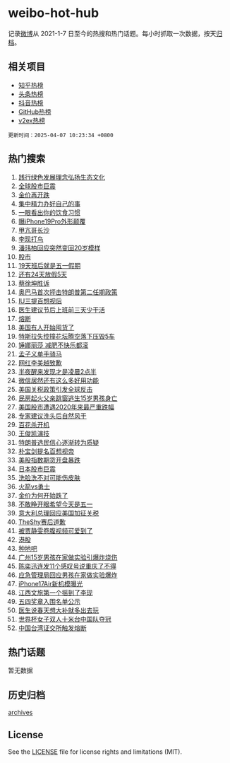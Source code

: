 # weibo-hot-hub

记录[微博](https://www.weibo.com)从 2021-1-7 日至今的热搜和热门话题。每小时抓取一次数据，按天[归档](archives)。

## 相关项目

- [知乎热榜](https://github.com/lonnyzhang423/zhihu-hot-hub)
- [头条热榜](https://github.com/lonnyzhang423/toutiao-hot-hub)
- [抖音热榜](https://github.com/lonnyzhang423/douyin-hot-hub)
- [GitHub热榜](https://github.com/lonnyzhang423/github-hot-hub)
- [v2ex热榜](https://github.com/lonnyzhang423/v2ex-hot-hub)


`更新时间：2025-04-07 10:23:34 +0800`

## 热门搜索

1. [践行绿色发展理念弘扬生态文化](https://m.weibo.cn/search?containerid=100103type%3D1%26t%3D10%26q%3D%23%E8%B7%B5%E8%A1%8C%E7%BB%BF%E8%89%B2%E5%8F%91%E5%B1%95%E7%90%86%E5%BF%B5%E5%BC%98%E6%89%AC%E7%94%9F%E6%80%81%E6%96%87%E5%8C%96%23&stream_entry_id=51&isnewpage=1&extparam=seat%3D1%26pos%3D0%26stream_entry_id%3D51%26cate%3D10103%26dgr%3D0%26c_type%3D51%26filter_type%3Drealtimehot%26q%3D%2523%25E8%25B7%25B5%25E8%25A1%258C%25E7%25BB%25BF%25E8%2589%25B2%25E5%258F%2591%25E5%25B1%2595%25E7%2590%2586%25E5%25BF%25B5%25E5%25BC%2598%25E6%2589%25AC%25E7%2594%259F%25E6%2580%2581%25E6%2596%2587%25E5%258C%2596%2523%26display_time%3D1743992613%26pre_seqid%3D174399261364402474545151)
1. [全球股市巨震](https://m.weibo.cn/search?containerid=100103type%3D1%26t%3D10%26q%3D%23%E5%85%A8%E7%90%83%E8%82%A1%E5%B8%82%E5%B7%A8%E9%9C%87%23&stream_entry_id=31&isnewpage=1&extparam=seat%3D1%26c_type%3D31%26lcate%3D5001%26cate%3D5001%26q%3D%2523%25E5%2585%25A8%25E7%2590%2583%25E8%2582%25A1%25E5%25B8%2582%25E5%25B7%25A8%25E9%259C%2587%2523%26pos%3D0%26realpos%3D1%26flag%3D4%26band_rank%3D1%26stream_entry_id%3D31%26filter_type%3Drealtimehot%26dgr%3D0%26display_time%3D1743992613%26pre_seqid%3D174399261364402474545151)
1. [金价再开跌](https://m.weibo.cn/search?containerid=100103type%3D1%26t%3D10%26q%3D%23%E9%87%91%E4%BB%B7%E5%86%8D%E5%BC%80%E8%B7%8C%23&stream_entry_id=31&isnewpage=1&extparam=seat%3D1%26c_type%3D31%26lcate%3D5001%26cate%3D5001%26q%3D%2523%25E9%2587%2591%25E4%25BB%25B7%25E5%2586%258D%25E5%25BC%2580%25E8%25B7%258C%2523%26pos%3D1%26realpos%3D2%26flag%3D2%26band_rank%3D2%26stream_entry_id%3D31%26filter_type%3Drealtimehot%26dgr%3D0%26display_time%3D1743992613%26pre_seqid%3D174399261364402474545151)
1. [集中精力办好自己的事](https://m.weibo.cn/search?containerid=100103type%3D1%26t%3D10%26q%3D%23%E9%9B%86%E4%B8%AD%E7%B2%BE%E5%8A%9B%E5%8A%9E%E5%A5%BD%E8%87%AA%E5%B7%B1%E7%9A%84%E4%BA%8B%23&stream_entry_id=31&isnewpage=1&extparam=seat%3D1%26c_type%3D31%26lcate%3D5001%26cate%3D5001%26q%3D%2523%25E9%259B%2586%25E4%25B8%25AD%25E7%25B2%25BE%25E5%258A%259B%25E5%258A%259E%25E5%25A5%25BD%25E8%2587%25AA%25E5%25B7%25B1%25E7%259A%2584%25E4%25BA%258B%2523%26pos%3D2%26realpos%3D3%26flag%3D0%26band_rank%3D3%26stream_entry_id%3D31%26filter_type%3Drealtimehot%26dgr%3D0%26display_time%3D1743992613%26pre_seqid%3D174399261364402474545151)
1. [一眼看出你的饮食习惯](https://m.weibo.cn/search?containerid=100103type%3D1%26t%3D10%26q%3D%23%E4%B8%80%E7%9C%BC%E7%9C%8B%E5%87%BA%E4%BD%A0%E7%9A%84%E9%A5%AE%E9%A3%9F%E4%B9%A0%E6%83%AF%23&stream_entry_id=31&isnewpage=1&extparam=seat%3D1%26c_type%3D31%26lcate%3D5001%26cate%3D5001%26q%3D%2523%25E4%25B8%2580%25E7%259C%25BC%25E7%259C%258B%25E5%2587%25BA%25E4%25BD%25A0%25E7%259A%2584%25E9%25A5%25AE%25E9%25A3%259F%25E4%25B9%25A0%25E6%2583%25AF%2523%26pos%3D3%26dgr%3D0%26adid%3D282000%26stream_entry_id%3D31%26topic_ad%3D1%26is_ad_pos%3D1%26filter_type%3Drealtimehot%26band_rank%3D4%26display_time%3D1743992613%26pre_seqid%3D174399261364402474545151)
1. [曝iPhone19Pro外形颠覆](https://m.weibo.cn/search?containerid=100103type%3D1%26t%3D10%26q%3D%23%E6%9B%9DiPhone19Pro%E5%A4%96%E5%BD%A2%E9%A2%A0%E8%A6%86%23&stream_entry_id=31&isnewpage=1&extparam=seat%3D1%26c_type%3D31%26lcate%3D5001%26cate%3D5001%26q%3D%2523%25E6%259B%259DiPhone19Pro%25E5%25A4%2596%25E5%25BD%25A2%25E9%25A2%25A0%25E8%25A6%2586%2523%26pos%3D4%26realpos%3D4%26flag%3D1%26band_rank%3D4%26stream_entry_id%3D31%26filter_type%3Drealtimehot%26dgr%3D0%26display_time%3D1743992613%26pre_seqid%3D174399261364402474545151)
1. [甲亢哥长沙](https://m.weibo.cn/search?containerid=100103type%3D1%26t%3D10%26q%3D%E7%94%B2%E4%BA%A2%E5%93%A5%E9%95%BF%E6%B2%99&stream_entry_id=31&isnewpage=1&extparam=seat%3D1%26c_type%3D31%26lcate%3D5001%26cate%3D5001%26q%3D%25E7%2594%25B2%25E4%25BA%25A2%25E5%2593%25A5%25E9%2595%25BF%25E6%25B2%2599%26pos%3D5%26realpos%3D5%26flag%3D1%26band_rank%3D5%26stream_entry_id%3D31%26filter_type%3Drealtimehot%26dgr%3D0%26display_time%3D1743992613%26pre_seqid%3D174399261364402474545151)
1. [李现打鸟](https://m.weibo.cn/search?containerid=100103type%3D1%26t%3D10%26q%3D%E6%9D%8E%E7%8E%B0%E6%89%93%E9%B8%9F&stream_entry_id=31&isnewpage=1&extparam=seat%3D1%26c_type%3D31%26lcate%3D5001%26cate%3D5001%26q%3D%25E6%259D%258E%25E7%258E%25B0%25E6%2589%2593%25E9%25B8%259F%26pos%3D6%26realpos%3D6%26flag%3D1%26band_rank%3D6%26stream_entry_id%3D31%26filter_type%3Drealtimehot%26dgr%3D0%26display_time%3D1743992613%26pre_seqid%3D174399261364402474545151)
1. [潘玮柏回应突然变回20岁模样](https://m.weibo.cn/search?containerid=100103type%3D1%26t%3D10%26q%3D%23%E6%BD%98%E7%8E%AE%E6%9F%8F%E5%9B%9E%E5%BA%94%E7%AA%81%E7%84%B6%E5%8F%98%E5%9B%9E20%E5%B2%81%E6%A8%A1%E6%A0%B7%23&stream_entry_id=31&isnewpage=1&extparam=seat%3D1%26c_type%3D31%26lcate%3D5001%26cate%3D5001%26q%3D%2523%25E6%25BD%2598%25E7%258E%25AE%25E6%259F%258F%25E5%259B%259E%25E5%25BA%2594%25E7%25AA%2581%25E7%2584%25B6%25E5%258F%2598%25E5%259B%259E20%25E5%25B2%2581%25E6%25A8%25A1%25E6%25A0%25B7%2523%26pos%3D7%26realpos%3D7%26flag%3D2%26band_rank%3D7%26stream_entry_id%3D31%26filter_type%3Drealtimehot%26dgr%3D0%26display_time%3D1743992613%26pre_seqid%3D174399261364402474545151)
1. [股市](https://m.weibo.cn/search?containerid=100103type%3D1%26t%3D10%26q%3D%E8%82%A1%E5%B8%82&stream_entry_id=31&isnewpage=1&extparam=seat%3D1%26c_type%3D31%26lcate%3D5001%26cate%3D5001%26q%3D%25E8%2582%25A1%25E5%25B8%2582%26pos%3D8%26realpos%3D8%26flag%3D1%26band_rank%3D8%26stream_entry_id%3D31%26filter_type%3Drealtimehot%26dgr%3D0%26display_time%3D1743992613%26pre_seqid%3D174399261364402474545151)
1. [19天班后就是五一假期](https://m.weibo.cn/search?containerid=100103type%3D1%26t%3D10%26q%3D%2319%E5%A4%A9%E7%8F%AD%E5%90%8E%E5%B0%B1%E6%98%AF%E4%BA%94%E4%B8%80%E5%81%87%E6%9C%9F%23&stream_entry_id=31&isnewpage=1&extparam=seat%3D1%26c_type%3D31%26lcate%3D5001%26cate%3D5001%26q%3D%252319%25E5%25A4%25A9%25E7%258F%25AD%25E5%2590%258E%25E5%25B0%25B1%25E6%2598%25AF%25E4%25BA%2594%25E4%25B8%2580%25E5%2581%2587%25E6%259C%259F%2523%26pos%3D9%26realpos%3D9%26flag%3D0%26band_rank%3D9%26stream_entry_id%3D31%26filter_type%3Drealtimehot%26dgr%3D0%26display_time%3D1743992613%26pre_seqid%3D174399261364402474545151)
1. [还有24天放假5天](https://m.weibo.cn/search?containerid=100103type%3D1%26t%3D10%26q%3D%23%E8%BF%98%E6%9C%8924%E5%A4%A9%E6%94%BE%E5%81%875%E5%A4%A9%23&stream_entry_id=31&isnewpage=1&extparam=seat%3D1%26c_type%3D31%26lcate%3D5001%26cate%3D5001%26q%3D%2523%25E8%25BF%2598%25E6%259C%258924%25E5%25A4%25A9%25E6%2594%25BE%25E5%2581%25875%25E5%25A4%25A9%2523%26pos%3D10%26realpos%3D10%26flag%3D1%26band_rank%3D10%26stream_entry_id%3D31%26filter_type%3Drealtimehot%26dgr%3D0%26display_time%3D1743992613%26pre_seqid%3D174399261364402474545151)
1. [蔡徐坤胜诉](https://m.weibo.cn/search?containerid=100103type%3D1%26t%3D10%26q%3D%23%E8%94%A1%E5%BE%90%E5%9D%A4%E8%83%9C%E8%AF%89%23&stream_entry_id=31&isnewpage=1&extparam=seat%3D1%26c_type%3D31%26lcate%3D5001%26cate%3D5001%26q%3D%2523%25E8%2594%25A1%25E5%25BE%2590%25E5%259D%25A4%25E8%2583%259C%25E8%25AF%2589%2523%26pos%3D11%26realpos%3D11%26flag%3D1%26band_rank%3D11%26stream_entry_id%3D31%26filter_type%3Drealtimehot%26dgr%3D0%26display_time%3D1743992613%26pre_seqid%3D174399261364402474545151)
1. [奥巴马首次抨击特朗普第二任期政策](https://m.weibo.cn/search?containerid=100103type%3D1%26t%3D10%26q%3D%23%E5%A5%A5%E5%B7%B4%E9%A9%AC%E9%A6%96%E6%AC%A1%E6%8A%A8%E5%87%BB%E7%89%B9%E6%9C%97%E6%99%AE%E7%AC%AC%E4%BA%8C%E4%BB%BB%E6%9C%9F%E6%94%BF%E7%AD%96%23&stream_entry_id=31&isnewpage=1&extparam=seat%3D1%26c_type%3D31%26lcate%3D5001%26cate%3D5001%26q%3D%2523%25E5%25A5%25A5%25E5%25B7%25B4%25E9%25A9%25AC%25E9%25A6%2596%25E6%25AC%25A1%25E6%258A%25A8%25E5%2587%25BB%25E7%2589%25B9%25E6%259C%2597%25E6%2599%25AE%25E7%25AC%25AC%25E4%25BA%258C%25E4%25BB%25BB%25E6%259C%259F%25E6%2594%25BF%25E7%25AD%2596%2523%26pos%3D12%26realpos%3D12%26flag%3D1%26band_rank%3D12%26stream_entry_id%3D31%26filter_type%3Drealtimehot%26dgr%3D0%26display_time%3D1743992613%26pre_seqid%3D174399261364402474545151)
1. [IU三提百想视后](https://m.weibo.cn/search?containerid=100103type%3D1%26t%3D10%26q%3D%23IU%E4%B8%89%E6%8F%90%E7%99%BE%E6%83%B3%E8%A7%86%E5%90%8E%23&stream_entry_id=31&isnewpage=1&extparam=seat%3D1%26c_type%3D31%26lcate%3D5001%26cate%3D5001%26q%3D%2523IU%25E4%25B8%2589%25E6%258F%2590%25E7%2599%25BE%25E6%2583%25B3%25E8%25A7%2586%25E5%2590%258E%2523%26pos%3D13%26realpos%3D13%26flag%3D1%26band_rank%3D13%26stream_entry_id%3D31%26filter_type%3Drealtimehot%26dgr%3D0%26display_time%3D1743992613%26pre_seqid%3D174399261364402474545151)
1. [医生建议节后上班前三天少干活](https://m.weibo.cn/search?containerid=100103type%3D1%26t%3D10%26q%3D%23%E5%8C%BB%E7%94%9F%E5%BB%BA%E8%AE%AE%E8%8A%82%E5%90%8E%E4%B8%8A%E7%8F%AD%E5%89%8D%E4%B8%89%E5%A4%A9%E5%B0%91%E5%B9%B2%E6%B4%BB%23&stream_entry_id=31&isnewpage=1&extparam=seat%3D1%26c_type%3D31%26lcate%3D5001%26cate%3D5001%26q%3D%2523%25E5%258C%25BB%25E7%2594%259F%25E5%25BB%25BA%25E8%25AE%25AE%25E8%258A%2582%25E5%2590%258E%25E4%25B8%258A%25E7%258F%25AD%25E5%2589%258D%25E4%25B8%2589%25E5%25A4%25A9%25E5%25B0%2591%25E5%25B9%25B2%25E6%25B4%25BB%2523%26pos%3D14%26realpos%3D14%26flag%3D1%26band_rank%3D14%26stream_entry_id%3D31%26filter_type%3Drealtimehot%26dgr%3D0%26display_time%3D1743992613%26pre_seqid%3D174399261364402474545151)
1. [熔断](https://m.weibo.cn/search?containerid=100103type%3D1%26t%3D10%26q%3D%E7%86%94%E6%96%AD&stream_entry_id=31&isnewpage=1&extparam=seat%3D1%26c_type%3D31%26lcate%3D5001%26cate%3D5001%26q%3D%25E7%2586%2594%25E6%2596%25AD%26pos%3D15%26realpos%3D15%26flag%3D1%26band_rank%3D15%26stream_entry_id%3D31%26filter_type%3Drealtimehot%26dgr%3D0%26display_time%3D1743992613%26pre_seqid%3D174399261364402474545151)
1. [美国有人开始囤货了](https://m.weibo.cn/search?containerid=100103type%3D1%26t%3D10%26q%3D%23%E7%BE%8E%E5%9B%BD%E6%9C%89%E4%BA%BA%E5%BC%80%E5%A7%8B%E5%9B%A4%E8%B4%A7%E4%BA%86%23&stream_entry_id=31&isnewpage=1&extparam=seat%3D1%26c_type%3D31%26lcate%3D5001%26cate%3D5001%26q%3D%2523%25E7%25BE%258E%25E5%259B%25BD%25E6%259C%2589%25E4%25BA%25BA%25E5%25BC%2580%25E5%25A7%258B%25E5%259B%25A4%25E8%25B4%25A7%25E4%25BA%2586%2523%26pos%3D16%26realpos%3D16%26flag%3D0%26band_rank%3D16%26stream_entry_id%3D31%26filter_type%3Drealtimehot%26dgr%3D0%26display_time%3D1743992613%26pre_seqid%3D174399261364402474545151)
1. [特斯拉失控撞花坛腾空落下压毁5车](https://m.weibo.cn/search?containerid=100103type%3D1%26t%3D10%26q%3D%23%E7%89%B9%E6%96%AF%E6%8B%89%E5%A4%B1%E6%8E%A7%E6%92%9E%E8%8A%B1%E5%9D%9B%E8%85%BE%E7%A9%BA%E8%90%BD%E4%B8%8B%E5%8E%8B%E6%AF%815%E8%BD%A6%23&stream_entry_id=31&isnewpage=1&extparam=seat%3D1%26c_type%3D31%26lcate%3D5001%26cate%3D5001%26q%3D%2523%25E7%2589%25B9%25E6%2596%25AF%25E6%258B%2589%25E5%25A4%25B1%25E6%258E%25A7%25E6%2592%259E%25E8%258A%25B1%25E5%259D%259B%25E8%2585%25BE%25E7%25A9%25BA%25E8%2590%25BD%25E4%25B8%258B%25E5%258E%258B%25E6%25AF%25815%25E8%25BD%25A6%2523%26pos%3D17%26realpos%3D17%26flag%3D0%26band_rank%3D17%26stream_entry_id%3D31%26filter_type%3Drealtimehot%26dgr%3D0%26display_time%3D1743992613%26pre_seqid%3D174399261364402474545151)
1. [锤娜丽莎 减肥不快乐都滚](https://m.weibo.cn/search?containerid=100103type%3D1%26t%3D10%26q%3D%E9%94%A4%E5%A8%9C%E4%B8%BD%E8%8E%8E+%E5%87%8F%E8%82%A5%E4%B8%8D%E5%BF%AB%E4%B9%90%E9%83%BD%E6%BB%9A&stream_entry_id=31&isnewpage=1&extparam=seat%3D1%26c_type%3D31%26lcate%3D5001%26cate%3D5001%26q%3D%25E9%2594%25A4%25E5%25A8%259C%25E4%25B8%25BD%25E8%258E%258E%2520%25E5%2587%258F%25E8%2582%25A5%25E4%25B8%258D%25E5%25BF%25AB%25E4%25B9%2590%25E9%2583%25BD%25E6%25BB%259A%26pos%3D18%26realpos%3D18%26flag%3D0%26band_rank%3D18%26stream_entry_id%3D31%26filter_type%3Drealtimehot%26dgr%3D0%26display_time%3D1743992613%26pre_seqid%3D174399261364402474545151)
1. [孟子义单手骑马](https://m.weibo.cn/search?containerid=100103type%3D1%26t%3D10%26q%3D%23%E5%AD%9F%E5%AD%90%E4%B9%89%E5%8D%95%E6%89%8B%E9%AA%91%E9%A9%AC%23&stream_entry_id=31&isnewpage=1&extparam=seat%3D1%26c_type%3D31%26lcate%3D5001%26cate%3D5001%26q%3D%2523%25E5%25AD%259F%25E5%25AD%2590%25E4%25B9%2589%25E5%258D%2595%25E6%2589%258B%25E9%25AA%2591%25E9%25A9%25AC%2523%26pos%3D19%26realpos%3D19%26flag%3D0%26band_rank%3D19%26stream_entry_id%3D31%26filter_type%3Drealtimehot%26dgr%3D0%26display_time%3D1743992613%26pre_seqid%3D174399261364402474545151)
1. [网红李美越致歉](https://m.weibo.cn/search?containerid=100103type%3D1%26t%3D10%26q%3D%23%E7%BD%91%E7%BA%A2%E6%9D%8E%E7%BE%8E%E8%B6%8A%E8%87%B4%E6%AD%89%23&stream_entry_id=31&isnewpage=1&extparam=seat%3D1%26c_type%3D31%26lcate%3D5001%26cate%3D5001%26q%3D%2523%25E7%25BD%2591%25E7%25BA%25A2%25E6%259D%258E%25E7%25BE%258E%25E8%25B6%258A%25E8%2587%25B4%25E6%25AD%2589%2523%26pos%3D20%26realpos%3D20%26flag%3D0%26band_rank%3D20%26stream_entry_id%3D31%26filter_type%3Drealtimehot%26dgr%3D0%26display_time%3D1743992613%26pre_seqid%3D174399261364402474545151)
1. [半夜醒来发现才是凌晨2点半](https://m.weibo.cn/search?containerid=100103type%3D1%26t%3D10%26q%3D%E5%8D%8A%E5%A4%9C%E9%86%92%E6%9D%A5%E5%8F%91%E7%8E%B0%E6%89%8D%E6%98%AF%E5%87%8C%E6%99%A82%E7%82%B9%E5%8D%8A&stream_entry_id=31&isnewpage=1&extparam=seat%3D1%26c_type%3D31%26lcate%3D5001%26cate%3D5001%26q%3D%25E5%258D%258A%25E5%25A4%259C%25E9%2586%2592%25E6%259D%25A5%25E5%258F%2591%25E7%258E%25B0%25E6%2589%258D%25E6%2598%25AF%25E5%2587%258C%25E6%2599%25A82%25E7%2582%25B9%25E5%258D%258A%26pos%3D21%26realpos%3D21%26flag%3D0%26band_rank%3D21%26stream_entry_id%3D31%26filter_type%3Drealtimehot%26dgr%3D0%26display_time%3D1743992613%26pre_seqid%3D174399261364402474545151)
1. [微信居然还有这么多好用功能](https://m.weibo.cn/search?containerid=100103type%3D1%26t%3D10%26q%3D%23%E5%BE%AE%E4%BF%A1%E5%B1%85%E7%84%B6%E8%BF%98%E6%9C%89%E8%BF%99%E4%B9%88%E5%A4%9A%E5%A5%BD%E7%94%A8%E5%8A%9F%E8%83%BD%23&stream_entry_id=31&isnewpage=1&extparam=seat%3D1%26c_type%3D31%26lcate%3D5001%26cate%3D5001%26q%3D%2523%25E5%25BE%25AE%25E4%25BF%25A1%25E5%25B1%2585%25E7%2584%25B6%25E8%25BF%2598%25E6%259C%2589%25E8%25BF%2599%25E4%25B9%2588%25E5%25A4%259A%25E5%25A5%25BD%25E7%2594%25A8%25E5%258A%259F%25E8%2583%25BD%2523%26pos%3D22%26realpos%3D22%26flag%3D1%26band_rank%3D22%26stream_entry_id%3D31%26filter_type%3Drealtimehot%26dgr%3D0%26display_time%3D1743992613%26pre_seqid%3D174399261364402474545151)
1. [美国关税政策引发全球反击](https://m.weibo.cn/search?containerid=100103type%3D1%26t%3D10%26q%3D%23%E7%BE%8E%E5%9B%BD%E5%85%B3%E7%A8%8E%E6%94%BF%E7%AD%96%E5%BC%95%E5%8F%91%E5%85%A8%E7%90%83%E5%8F%8D%E5%87%BB%23&stream_entry_id=31&isnewpage=1&extparam=seat%3D1%26c_type%3D31%26lcate%3D5001%26cate%3D5001%26q%3D%2523%25E7%25BE%258E%25E5%259B%25BD%25E5%2585%25B3%25E7%25A8%258E%25E6%2594%25BF%25E7%25AD%2596%25E5%25BC%2595%25E5%258F%2591%25E5%2585%25A8%25E7%2590%2583%25E5%258F%258D%25E5%2587%25BB%2523%26pos%3D23%26realpos%3D23%26flag%3D0%26band_rank%3D23%26stream_entry_id%3D31%26filter_type%3Drealtimehot%26dgr%3D0%26display_time%3D1743992613%26pre_seqid%3D174399261364402474545151)
1. [民房起火父亲跳窗逃生15岁男孩身亡](https://m.weibo.cn/search?containerid=100103type%3D1%26t%3D10%26q%3D%23%E6%B0%91%E6%88%BF%E8%B5%B7%E7%81%AB%E7%88%B6%E4%BA%B2%E8%B7%B3%E7%AA%97%E9%80%83%E7%94%9F15%E5%B2%81%E7%94%B7%E5%AD%A9%E8%BA%AB%E4%BA%A1%23&stream_entry_id=31&isnewpage=1&extparam=seat%3D1%26c_type%3D31%26lcate%3D5001%26cate%3D5001%26q%3D%2523%25E6%25B0%2591%25E6%2588%25BF%25E8%25B5%25B7%25E7%2581%25AB%25E7%2588%25B6%25E4%25BA%25B2%25E8%25B7%25B3%25E7%25AA%2597%25E9%2580%2583%25E7%2594%259F15%25E5%25B2%2581%25E7%2594%25B7%25E5%25AD%25A9%25E8%25BA%25AB%25E4%25BA%25A1%2523%26pos%3D24%26realpos%3D24%26flag%3D0%26band_rank%3D24%26stream_entry_id%3D31%26filter_type%3Drealtimehot%26dgr%3D0%26display_time%3D1743992613%26pre_seqid%3D174399261364402474545151)
1. [美国股市遭遇2020年来最严重跌幅](https://m.weibo.cn/search?containerid=100103type%3D1%26t%3D10%26q%3D%23%E7%BE%8E%E5%9B%BD%E8%82%A1%E5%B8%82%E9%81%AD%E9%81%872020%E5%B9%B4%E6%9D%A5%E6%9C%80%E4%B8%A5%E9%87%8D%E8%B7%8C%E5%B9%85%23&stream_entry_id=31&isnewpage=1&extparam=seat%3D1%26c_type%3D31%26lcate%3D5001%26cate%3D5001%26q%3D%2523%25E7%25BE%258E%25E5%259B%25BD%25E8%2582%25A1%25E5%25B8%2582%25E9%2581%25AD%25E9%2581%25872020%25E5%25B9%25B4%25E6%259D%25A5%25E6%259C%2580%25E4%25B8%25A5%25E9%2587%258D%25E8%25B7%258C%25E5%25B9%2585%2523%26pos%3D25%26realpos%3D25%26flag%3D1%26band_rank%3D25%26stream_entry_id%3D31%26filter_type%3Drealtimehot%26dgr%3D0%26display_time%3D1743992613%26pre_seqid%3D174399261364402474545151)
1. [专家建议洗头后自然风干](https://m.weibo.cn/search?containerid=100103type%3D1%26t%3D10%26q%3D%23%E4%B8%93%E5%AE%B6%E5%BB%BA%E8%AE%AE%E6%B4%97%E5%A4%B4%E5%90%8E%E8%87%AA%E7%84%B6%E9%A3%8E%E5%B9%B2%23&stream_entry_id=31&isnewpage=1&extparam=seat%3D1%26c_type%3D31%26lcate%3D5001%26cate%3D5001%26q%3D%2523%25E4%25B8%2593%25E5%25AE%25B6%25E5%25BB%25BA%25E8%25AE%25AE%25E6%25B4%2597%25E5%25A4%25B4%25E5%2590%258E%25E8%2587%25AA%25E7%2584%25B6%25E9%25A3%258E%25E5%25B9%25B2%2523%26pos%3D26%26realpos%3D26%26flag%3D0%26band_rank%3D26%26stream_entry_id%3D31%26filter_type%3Drealtimehot%26dgr%3D0%26display_time%3D1743992613%26pre_seqid%3D174399261364402474545151)
1. [百花杀开机](https://m.weibo.cn/search?containerid=100103type%3D1%26t%3D10%26q%3D%E7%99%BE%E8%8A%B1%E6%9D%80%E5%BC%80%E6%9C%BA&stream_entry_id=31&isnewpage=1&extparam=seat%3D1%26c_type%3D31%26lcate%3D5001%26cate%3D5001%26q%3D%25E7%2599%25BE%25E8%258A%25B1%25E6%259D%2580%25E5%25BC%2580%25E6%259C%25BA%26pos%3D27%26realpos%3D27%26flag%3D0%26band_rank%3D27%26stream_entry_id%3D31%26filter_type%3Drealtimehot%26dgr%3D0%26display_time%3D1743992613%26pre_seqid%3D174399261364402474545151)
1. [王俊凯演技](https://m.weibo.cn/search?containerid=100103type%3D1%26t%3D10%26q%3D%E7%8E%8B%E4%BF%8A%E5%87%AF%E6%BC%94%E6%8A%80&stream_entry_id=31&isnewpage=1&extparam=seat%3D1%26c_type%3D31%26lcate%3D5001%26cate%3D5001%26q%3D%25E7%258E%258B%25E4%25BF%258A%25E5%2587%25AF%25E6%25BC%2594%25E6%258A%2580%26pos%3D28%26realpos%3D28%26flag%3D1%26band_rank%3D28%26stream_entry_id%3D31%26filter_type%3Drealtimehot%26dgr%3D0%26display_time%3D1743992613%26pre_seqid%3D174399261364402474545151)
1. [特朗普选民信心逐渐转为质疑](https://m.weibo.cn/search?containerid=100103type%3D1%26t%3D10%26q%3D%23%E7%89%B9%E6%9C%97%E6%99%AE%E9%80%89%E6%B0%91%E4%BF%A1%E5%BF%83%E9%80%90%E6%B8%90%E8%BD%AC%E4%B8%BA%E8%B4%A8%E7%96%91%23&stream_entry_id=31&isnewpage=1&extparam=seat%3D1%26c_type%3D31%26lcate%3D5001%26cate%3D5001%26q%3D%2523%25E7%2589%25B9%25E6%259C%2597%25E6%2599%25AE%25E9%2580%2589%25E6%25B0%2591%25E4%25BF%25A1%25E5%25BF%2583%25E9%2580%2590%25E6%25B8%2590%25E8%25BD%25AC%25E4%25B8%25BA%25E8%25B4%25A8%25E7%2596%2591%2523%26pos%3D29%26realpos%3D29%26flag%3D1%26band_rank%3D29%26stream_entry_id%3D31%26filter_type%3Drealtimehot%26dgr%3D0%26display_time%3D1743992613%26pre_seqid%3D174399261364402474545151)
1. [朴宝剑提名百想视帝](https://m.weibo.cn/search?containerid=100103type%3D1%26t%3D10%26q%3D%23%E6%9C%B4%E5%AE%9D%E5%89%91%E6%8F%90%E5%90%8D%E7%99%BE%E6%83%B3%E8%A7%86%E5%B8%9D%23&stream_entry_id=31&isnewpage=1&extparam=seat%3D1%26c_type%3D31%26lcate%3D5001%26cate%3D5001%26q%3D%2523%25E6%259C%25B4%25E5%25AE%259D%25E5%2589%2591%25E6%258F%2590%25E5%2590%258D%25E7%2599%25BE%25E6%2583%25B3%25E8%25A7%2586%25E5%25B8%259D%2523%26pos%3D30%26realpos%3D30%26flag%3D1%26band_rank%3D30%26stream_entry_id%3D31%26filter_type%3Drealtimehot%26dgr%3D0%26display_time%3D1743992613%26pre_seqid%3D174399261364402474545151)
1. [美股指数期货开盘暴跌](https://m.weibo.cn/search?containerid=100103type%3D1%26t%3D10%26q%3D%23%E7%BE%8E%E8%82%A1%E6%8C%87%E6%95%B0%E6%9C%9F%E8%B4%A7%E5%BC%80%E7%9B%98%E6%9A%B4%E8%B7%8C%23&stream_entry_id=31&isnewpage=1&extparam=seat%3D1%26c_type%3D31%26lcate%3D5001%26cate%3D5001%26q%3D%2523%25E7%25BE%258E%25E8%2582%25A1%25E6%258C%2587%25E6%2595%25B0%25E6%259C%259F%25E8%25B4%25A7%25E5%25BC%2580%25E7%259B%2598%25E6%259A%25B4%25E8%25B7%258C%2523%26pos%3D31%26realpos%3D31%26flag%3D0%26band_rank%3D31%26stream_entry_id%3D31%26filter_type%3Drealtimehot%26dgr%3D0%26display_time%3D1743992613%26pre_seqid%3D174399261364402474545151)
1. [日本股市巨震](https://m.weibo.cn/search?containerid=100103type%3D1%26t%3D10%26q%3D%23%E6%97%A5%E6%9C%AC%E8%82%A1%E5%B8%82%E5%B7%A8%E9%9C%87%23&stream_entry_id=31&isnewpage=1&extparam=seat%3D1%26c_type%3D31%26lcate%3D5001%26cate%3D5001%26q%3D%2523%25E6%2597%25A5%25E6%259C%25AC%25E8%2582%25A1%25E5%25B8%2582%25E5%25B7%25A8%25E9%259C%2587%2523%26pos%3D32%26realpos%3D32%26flag%3D1%26band_rank%3D32%26stream_entry_id%3D31%26filter_type%3Drealtimehot%26dgr%3D0%26display_time%3D1743992613%26pre_seqid%3D174399261364402474545151)
1. [洗脸洗不对可能伤皮肤](https://m.weibo.cn/search?containerid=100103type%3D1%26t%3D10%26q%3D%23%E6%B4%97%E8%84%B8%E6%B4%97%E4%B8%8D%E5%AF%B9%E5%8F%AF%E8%83%BD%E4%BC%A4%E7%9A%AE%E8%82%A4%23&stream_entry_id=31&isnewpage=1&extparam=seat%3D1%26c_type%3D31%26lcate%3D5001%26cate%3D5001%26q%3D%2523%25E6%25B4%2597%25E8%2584%25B8%25E6%25B4%2597%25E4%25B8%258D%25E5%25AF%25B9%25E5%258F%25AF%25E8%2583%25BD%25E4%25BC%25A4%25E7%259A%25AE%25E8%2582%25A4%2523%26pos%3D33%26realpos%3D33%26flag%3D0%26band_rank%3D33%26stream_entry_id%3D31%26filter_type%3Drealtimehot%26dgr%3D0%26display_time%3D1743992613%26pre_seqid%3D174399261364402474545151)
1. [火箭vs勇士](https://m.weibo.cn/search?containerid=100103type%3D1%26t%3D10%26q%3D%23%E7%81%AB%E7%AE%ADvs%E5%8B%87%E5%A3%AB%23&stream_entry_id=31&isnewpage=1&extparam=seat%3D1%26c_type%3D31%26lcate%3D5001%26cate%3D5001%26q%3D%2523%25E7%2581%25AB%25E7%25AE%25ADvs%25E5%258B%2587%25E5%25A3%25AB%2523%26pos%3D34%26realpos%3D34%26flag%3D1%26band_rank%3D34%26stream_entry_id%3D31%26filter_type%3Drealtimehot%26dgr%3D0%26display_time%3D1743992613%26pre_seqid%3D174399261364402474545151)
1. [金价为何开始跌了](https://m.weibo.cn/search?containerid=100103type%3D1%26t%3D10%26q%3D%23%E9%87%91%E4%BB%B7%E4%B8%BA%E4%BD%95%E5%BC%80%E5%A7%8B%E8%B7%8C%E4%BA%86%23&stream_entry_id=31&isnewpage=1&extparam=seat%3D1%26c_type%3D31%26lcate%3D5001%26cate%3D5001%26q%3D%2523%25E9%2587%2591%25E4%25BB%25B7%25E4%25B8%25BA%25E4%25BD%2595%25E5%25BC%2580%25E5%25A7%258B%25E8%25B7%258C%25E4%25BA%2586%2523%26pos%3D35%26realpos%3D35%26flag%3D1%26band_rank%3D35%26stream_entry_id%3D31%26filter_type%3Drealtimehot%26dgr%3D0%26display_time%3D1743992613%26pre_seqid%3D174399261364402474545151)
1. [不敢睁开眼希望今天是五一](https://m.weibo.cn/search?containerid=100103type%3D1%26t%3D10%26q%3D%23%E4%B8%8D%E6%95%A2%E7%9D%81%E5%BC%80%E7%9C%BC%E5%B8%8C%E6%9C%9B%E4%BB%8A%E5%A4%A9%E6%98%AF%E4%BA%94%E4%B8%80%23&stream_entry_id=31&isnewpage=1&extparam=seat%3D1%26c_type%3D31%26lcate%3D5001%26cate%3D5001%26q%3D%2523%25E4%25B8%258D%25E6%2595%25A2%25E7%259D%2581%25E5%25BC%2580%25E7%259C%25BC%25E5%25B8%258C%25E6%259C%259B%25E4%25BB%258A%25E5%25A4%25A9%25E6%2598%25AF%25E4%25BA%2594%25E4%25B8%2580%2523%26pos%3D36%26realpos%3D36%26flag%3D1%26band_rank%3D36%26stream_entry_id%3D31%26filter_type%3Drealtimehot%26dgr%3D0%26display_time%3D1743992613%26pre_seqid%3D174399261364402474545151)
1. [意大利总理回应美国加征关税](https://m.weibo.cn/search?containerid=100103type%3D1%26t%3D10%26q%3D%23%E6%84%8F%E5%A4%A7%E5%88%A9%E6%80%BB%E7%90%86%E5%9B%9E%E5%BA%94%E7%BE%8E%E5%9B%BD%E5%8A%A0%E5%BE%81%E5%85%B3%E7%A8%8E%23&stream_entry_id=31&isnewpage=1&extparam=seat%3D1%26c_type%3D31%26lcate%3D5001%26cate%3D5001%26q%3D%2523%25E6%2584%258F%25E5%25A4%25A7%25E5%2588%25A9%25E6%2580%25BB%25E7%2590%2586%25E5%259B%259E%25E5%25BA%2594%25E7%25BE%258E%25E5%259B%25BD%25E5%258A%25A0%25E5%25BE%2581%25E5%2585%25B3%25E7%25A8%258E%2523%26pos%3D37%26realpos%3D37%26flag%3D1%26band_rank%3D37%26stream_entry_id%3D31%26filter_type%3Drealtimehot%26dgr%3D0%26display_time%3D1743992613%26pre_seqid%3D174399261364402474545151)
1. [TheShy赛后道歉](https://m.weibo.cn/search?containerid=100103type%3D1%26t%3D10%26q%3D%23TheShy%E8%B5%9B%E5%90%8E%E9%81%93%E6%AD%89%23&stream_entry_id=31&isnewpage=1&extparam=seat%3D1%26c_type%3D31%26lcate%3D5001%26cate%3D5001%26q%3D%2523TheShy%25E8%25B5%259B%25E5%2590%258E%25E9%2581%2593%25E6%25AD%2589%2523%26pos%3D38%26realpos%3D38%26flag%3D1%26band_rank%3D38%26stream_entry_id%3D31%26filter_type%3Drealtimehot%26dgr%3D0%26display_time%3D1743992613%26pre_seqid%3D174399261364402474545151)
1. [被贾静雯卷腹视频可爱到了](https://m.weibo.cn/search?containerid=100103type%3D1%26t%3D10%26q%3D%E8%A2%AB%E8%B4%BE%E9%9D%99%E9%9B%AF%E5%8D%B7%E8%85%B9%E8%A7%86%E9%A2%91%E5%8F%AF%E7%88%B1%E5%88%B0%E4%BA%86&stream_entry_id=31&isnewpage=1&extparam=seat%3D1%26c_type%3D31%26lcate%3D5001%26cate%3D5001%26q%3D%25E8%25A2%25AB%25E8%25B4%25BE%25E9%259D%2599%25E9%259B%25AF%25E5%258D%25B7%25E8%2585%25B9%25E8%25A7%2586%25E9%25A2%2591%25E5%258F%25AF%25E7%2588%25B1%25E5%2588%25B0%25E4%25BA%2586%26pos%3D39%26realpos%3D39%26flag%3D0%26band_rank%3D39%26stream_entry_id%3D31%26filter_type%3Drealtimehot%26dgr%3D0%26display_time%3D1743992613%26pre_seqid%3D174399261364402474545151)
1. [港股](https://m.weibo.cn/search?containerid=100103type%3D1%26t%3D10%26q%3D%E6%B8%AF%E8%82%A1&stream_entry_id=31&isnewpage=1&extparam=seat%3D1%26c_type%3D31%26lcate%3D5001%26cate%3D5001%26q%3D%25E6%25B8%25AF%25E8%2582%25A1%26pos%3D40%26realpos%3D40%26flag%3D1%26band_rank%3D40%26stream_entry_id%3D31%26filter_type%3Drealtimehot%26dgr%3D0%26display_time%3D1743992613%26pre_seqid%3D174399261364402474545151)
1. [种地吧](https://m.weibo.cn/search?containerid=100103type%3D1%26t%3D10%26q%3D%E7%A7%8D%E5%9C%B0%E5%90%A7&stream_entry_id=31&isnewpage=1&extparam=seat%3D1%26c_type%3D31%26lcate%3D5001%26cate%3D5001%26q%3D%25E7%25A7%258D%25E5%259C%25B0%25E5%2590%25A7%26pos%3D41%26realpos%3D41%26flag%3D1%26band_rank%3D41%26stream_entry_id%3D31%26filter_type%3Drealtimehot%26dgr%3D0%26display_time%3D1743992613%26pre_seqid%3D174399261364402474545151)
1. [广州15岁男孩在家做实验引爆炸烧伤](https://m.weibo.cn/search?containerid=100103type%3D1%26t%3D10%26q%3D%23%E5%B9%BF%E5%B7%9E15%E5%B2%81%E7%94%B7%E5%AD%A9%E5%9C%A8%E5%AE%B6%E5%81%9A%E5%AE%9E%E9%AA%8C%E5%BC%95%E7%88%86%E7%82%B8%E7%83%A7%E4%BC%A4%23&stream_entry_id=31&isnewpage=1&extparam=seat%3D1%26c_type%3D31%26lcate%3D5001%26cate%3D5001%26q%3D%2523%25E5%25B9%25BF%25E5%25B7%259E15%25E5%25B2%2581%25E7%2594%25B7%25E5%25AD%25A9%25E5%259C%25A8%25E5%25AE%25B6%25E5%2581%259A%25E5%25AE%259E%25E9%25AA%258C%25E5%25BC%2595%25E7%2588%2586%25E7%2582%25B8%25E7%2583%25A7%25E4%25BC%25A4%2523%26pos%3D42%26realpos%3D42%26flag%3D0%26band_rank%3D42%26stream_entry_id%3D31%26filter_type%3Drealtimehot%26dgr%3D0%26display_time%3D1743992613%26pre_seqid%3D174399261364402474545151)
1. [陈奕迅连发11个感叹号说重庆了不得](https://m.weibo.cn/search?containerid=100103type%3D1%26t%3D10%26q%3D%E9%99%88%E5%A5%95%E8%BF%85%E8%BF%9E%E5%8F%9111%E4%B8%AA%E6%84%9F%E5%8F%B9%E5%8F%B7%E8%AF%B4%E9%87%8D%E5%BA%86%E4%BA%86%E4%B8%8D%E5%BE%97&stream_entry_id=31&isnewpage=1&extparam=seat%3D1%26c_type%3D31%26lcate%3D5001%26cate%3D5001%26q%3D%25E9%2599%2588%25E5%25A5%2595%25E8%25BF%2585%25E8%25BF%259E%25E5%258F%259111%25E4%25B8%25AA%25E6%2584%259F%25E5%258F%25B9%25E5%258F%25B7%25E8%25AF%25B4%25E9%2587%258D%25E5%25BA%2586%25E4%25BA%2586%25E4%25B8%258D%25E5%25BE%2597%26pos%3D43%26realpos%3D43%26flag%3D0%26band_rank%3D43%26stream_entry_id%3D31%26filter_type%3Drealtimehot%26dgr%3D0%26display_time%3D1743992613%26pre_seqid%3D174399261364402474545151)
1. [应急管理局回应男孩在家做实验爆炸](https://m.weibo.cn/search?containerid=100103type%3D1%26t%3D10%26q%3D%23%E5%BA%94%E6%80%A5%E7%AE%A1%E7%90%86%E5%B1%80%E5%9B%9E%E5%BA%94%E7%94%B7%E5%AD%A9%E5%9C%A8%E5%AE%B6%E5%81%9A%E5%AE%9E%E9%AA%8C%E7%88%86%E7%82%B8%23&stream_entry_id=31&isnewpage=1&extparam=seat%3D1%26c_type%3D31%26lcate%3D5001%26cate%3D5001%26q%3D%2523%25E5%25BA%2594%25E6%2580%25A5%25E7%25AE%25A1%25E7%2590%2586%25E5%25B1%2580%25E5%259B%259E%25E5%25BA%2594%25E7%2594%25B7%25E5%25AD%25A9%25E5%259C%25A8%25E5%25AE%25B6%25E5%2581%259A%25E5%25AE%259E%25E9%25AA%258C%25E7%2588%2586%25E7%2582%25B8%2523%26pos%3D44%26realpos%3D44%26flag%3D0%26band_rank%3D44%26stream_entry_id%3D31%26filter_type%3Drealtimehot%26dgr%3D0%26display_time%3D1743992613%26pre_seqid%3D174399261364402474545151)
1. [iPhone17Air新机模曝光](https://m.weibo.cn/search?containerid=100103type%3D1%26t%3D10%26q%3D%23iPhone17Air%E6%96%B0%E6%9C%BA%E6%A8%A1%E6%9B%9D%E5%85%89%23&stream_entry_id=31&isnewpage=1&extparam=seat%3D1%26c_type%3D31%26lcate%3D5001%26cate%3D5001%26q%3D%2523iPhone17Air%25E6%2596%25B0%25E6%259C%25BA%25E6%25A8%25A1%25E6%259B%259D%25E5%2585%2589%2523%26pos%3D45%26realpos%3D45%26flag%3D0%26band_rank%3D45%26stream_entry_id%3D31%26filter_type%3Drealtimehot%26dgr%3D0%26display_time%3D1743992613%26pre_seqid%3D174399261364402474545151)
1. [江西文旅第一个摇到了李现](https://m.weibo.cn/search?containerid=100103type%3D1%26t%3D10%26q%3D%23%E6%B1%9F%E8%A5%BF%E6%96%87%E6%97%85%E7%AC%AC%E4%B8%80%E4%B8%AA%E6%91%87%E5%88%B0%E4%BA%86%E6%9D%8E%E7%8E%B0%23&stream_entry_id=31&isnewpage=1&extparam=seat%3D1%26c_type%3D31%26lcate%3D5001%26cate%3D5001%26q%3D%2523%25E6%25B1%259F%25E8%25A5%25BF%25E6%2596%2587%25E6%2597%2585%25E7%25AC%25AC%25E4%25B8%2580%25E4%25B8%25AA%25E6%2591%2587%25E5%2588%25B0%25E4%25BA%2586%25E6%259D%258E%25E7%258E%25B0%2523%26pos%3D46%26realpos%3D46%26flag%3D1%26band_rank%3D46%26stream_entry_id%3D31%26filter_type%3Drealtimehot%26dgr%3D0%26display_time%3D1743992613%26pre_seqid%3D174399261364402474545151)
1. [五四奖章入围名单公示](https://m.weibo.cn/search?containerid=100103type%3D1%26t%3D10%26q%3D%23%E4%BA%94%E5%9B%9B%E5%A5%96%E7%AB%A0%E5%85%A5%E5%9B%B4%E5%90%8D%E5%8D%95%E5%85%AC%E7%A4%BA%23&stream_entry_id=31&isnewpage=1&extparam=seat%3D1%26c_type%3D31%26lcate%3D5001%26cate%3D5001%26q%3D%2523%25E4%25BA%2594%25E5%259B%259B%25E5%25A5%2596%25E7%25AB%25A0%25E5%2585%25A5%25E5%259B%25B4%25E5%2590%258D%25E5%258D%2595%25E5%2585%25AC%25E7%25A4%25BA%2523%26pos%3D47%26realpos%3D47%26flag%3D1%26band_rank%3D47%26stream_entry_id%3D31%26filter_type%3Drealtimehot%26dgr%3D0%26display_time%3D1743992613%26pre_seqid%3D174399261364402474545151)
1. [医生说春天想大补就多出去玩](https://m.weibo.cn/search?containerid=100103type%3D1%26t%3D10%26q%3D%23%E5%8C%BB%E7%94%9F%E8%AF%B4%E6%98%A5%E5%A4%A9%E6%83%B3%E5%A4%A7%E8%A1%A5%E5%B0%B1%E5%A4%9A%E5%87%BA%E5%8E%BB%E7%8E%A9%23&stream_entry_id=31&isnewpage=1&extparam=seat%3D1%26c_type%3D31%26lcate%3D5001%26cate%3D5001%26q%3D%2523%25E5%258C%25BB%25E7%2594%259F%25E8%25AF%25B4%25E6%2598%25A5%25E5%25A4%25A9%25E6%2583%25B3%25E5%25A4%25A7%25E8%25A1%25A5%25E5%25B0%25B1%25E5%25A4%259A%25E5%2587%25BA%25E5%258E%25BB%25E7%258E%25A9%2523%26pos%3D48%26realpos%3D48%26flag%3D1%26band_rank%3D48%26stream_entry_id%3D31%26filter_type%3Drealtimehot%26dgr%3D0%26display_time%3D1743992613%26pre_seqid%3D174399261364402474545151)
1. [世界杯女子双人十米台中国队夺冠](https://m.weibo.cn/search?containerid=100103type%3D1%26t%3D10%26q%3D%23%E4%B8%96%E7%95%8C%E6%9D%AF%E5%A5%B3%E5%AD%90%E5%8F%8C%E4%BA%BA%E5%8D%81%E7%B1%B3%E5%8F%B0%E4%B8%AD%E5%9B%BD%E9%98%9F%E5%A4%BA%E5%86%A0%23&stream_entry_id=31&isnewpage=1&extparam=seat%3D1%26c_type%3D31%26lcate%3D5001%26cate%3D5001%26q%3D%2523%25E4%25B8%2596%25E7%2595%258C%25E6%259D%25AF%25E5%25A5%25B3%25E5%25AD%2590%25E5%258F%258C%25E4%25BA%25BA%25E5%258D%2581%25E7%25B1%25B3%25E5%258F%25B0%25E4%25B8%25AD%25E5%259B%25BD%25E9%2598%259F%25E5%25A4%25BA%25E5%2586%25A0%2523%26pos%3D49%26realpos%3D49%26flag%3D1%26band_rank%3D49%26stream_entry_id%3D31%26filter_type%3Drealtimehot%26dgr%3D0%26display_time%3D1743992613%26pre_seqid%3D174399261364402474545151)
1. [中国台湾证交所触发熔断](https://m.weibo.cn/search?containerid=100103type%3D1%26t%3D10%26q%3D%23%E4%B8%AD%E5%9B%BD%E5%8F%B0%E6%B9%BE%E8%AF%81%E4%BA%A4%E6%89%80%E8%A7%A6%E5%8F%91%E7%86%94%E6%96%AD%23&stream_entry_id=31&isnewpage=1&extparam=seat%3D1%26c_type%3D31%26lcate%3D5001%26cate%3D5001%26q%3D%2523%25E4%25B8%25AD%25E5%259B%25BD%25E5%258F%25B0%25E6%25B9%25BE%25E8%25AF%2581%25E4%25BA%25A4%25E6%2589%2580%25E8%25A7%25A6%25E5%258F%2591%25E7%2586%2594%25E6%2596%25AD%2523%26pos%3D50%26realpos%3D50%26flag%3D1%26band_rank%3D50%26stream_entry_id%3D31%26filter_type%3Drealtimehot%26dgr%3D0%26display_time%3D1743992613%26pre_seqid%3D174399261364402474545151)

## 热门话题

暂无数据

## 历史归档

[archives](archives)

## License

See the [LICENSE](LICENSE) file for license rights and limitations (MIT).
